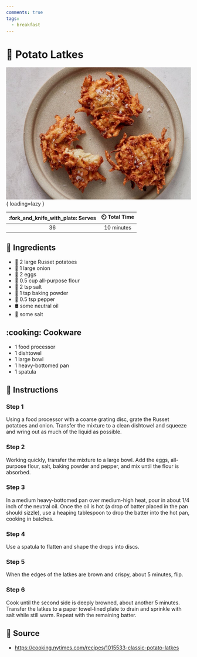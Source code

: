 ```yaml
---
comments: true
tags:
  - breakfast
---
```

# :potato: Potato Latkes

![Potato Latkes][1]{ loading=lazy }

| :fork_and_knife_with_plate: Serves | :timer_clock: Total Time |
|:----------------------------------:|:-----------------------: |
| 36 | 10 minutes |

## :salt: Ingredients

- :potato: 2 large Russet potatoes
- :onion: 1 large onion
- :egg: 2 eggs
- :ear_of_rice: 0.5 cup all-purpose flour
- :salt: 2 tsp salt
- :dash: 1 tsp baking powder
- :salt: 0.5 tsp pepper
- :oil_drum: some neutral oil
- :salt: some salt

## :cooking: Cookware

- 1 food processor
- 1 dishtowel
- 1 large bowl
- 1 heavy-bottomed pan
- 1 spatula

## :pencil: Instructions

### Step 1

Using a food processor with a coarse grating disc, grate the Russet potatoes and onion. Transfer the mixture to a clean
dishtowel and squeeze and wring out as much of the liquid as possible.

### Step 2

Working quickly, transfer the mixture to a large bowl. Add the eggs, all-purpose flour, salt, baking powder and pepper,
and mix until the flour is absorbed.

### Step 3

In a medium heavy-bottomed pan over medium-high heat, pour in about 1/4 inch of the neutral oil. Once the oil is hot (a
drop of batter placed in the pan should sizzle), use a heaping tablespoon to drop the batter into the hot pan, cooking
in batches.

### Step 4

Use a spatula to flatten and shape the drops into discs.

### Step 5

When the edges of the latkes are brown and crispy, about 5 minutes, flip.

### Step 6

Cook until the second side is deeply browned, about another 5 minutes. Transfer the latkes to a paper towel-lined plate
to drain and sprinkle with salt while still warm. Repeat with the remaining batter.

## :link: Source

- <https://cooking.nytimes.com/recipes/1015533-classic-potato-latkes>

[1]: <../assets/images/potato-latkes.jpg>
